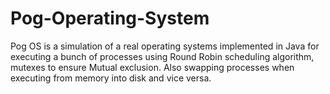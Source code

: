 # Pog-Operating-System
Pog OS is a simulation of a real operating systems implemented in Java for executing a bunch of processes using Round Robin scheduling algorithm, mutexes to ensure Mutual exclusion. Also swapping processes when executing from memory into disk and vice versa.
